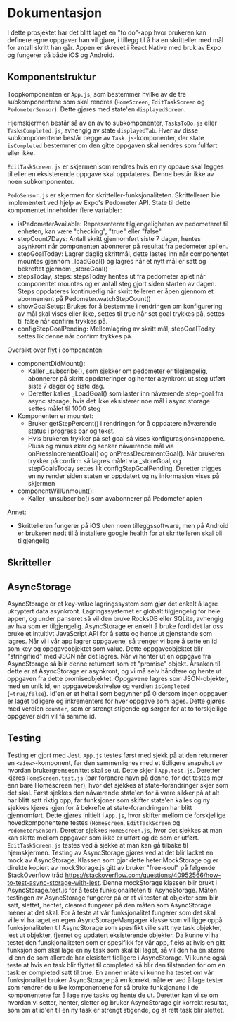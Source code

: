 ﻿# Dokumentasjon

I dette prosjektet har det blitt laget en "to do"-app hvor brukeren kan definere egne oppgaver han vil gjøre, i tillegg til å ha en skritteller med mål for antall skritt han går.
Appen er skrevet i React Native med bruk av Expo og fungerer på både iOS og Android.

## Komponentstruktur

Toppkomponenten er `App.js`, som bestemmer hvilke av de tre subkomponentene som skal rendres (`HomeScreen`, `EditTaskScreen` og `PedometerSensor`).
Dette gjøres med state'en `displayedScreen`.

Hjemskjermen består så av en av to subkomponenter, `TasksToDo.js` eller `TasksCompleted.js`, avhengig av state `displayedTab`.
Hver av disse subkomponentene består begge av `Task.js`-komponenter, der state `isCompleted` bestemmer om den gitte oppgaven skal rendres som fullført eller ikke.

`EditTaskScreen.js` er skjermen som rendres hvis en ny oppave skal legges til eller en eksisterende oppgave skal oppdateres.
Denne består ikke av noen subkomponenter.

`PedoSensor.js` er skjermen for skritteller-funksjonaliteten.
Skrittelleren ble implementert ved hjelp av Expo's Pedometer API. State til dette komponentet inneholder flere variabler:
* isPedometerAvailable: Representerer tilgjengeligheten av pedometeret til enheten, kan være "checking", "true" eller "false"
* stepCount7Days: Antall skritt gjennomført siste 7 dager, hentes asynkront når componenten abonnerer på resultat fra pedometer api'en.
* stepGoalToday: Lagrer daglig skrittmål, dette lastes inn når componentet mountes gjennom _loadGoal() og lagres når et nytt mål er satt og bekreftet gjennom _storeGoal()
* stepsToday, steps: stepsToday hentes ut fra pedometer apiet når componentet mountes og er antall steg gjort siden starten av dagen. Steps oppdateres kontinuerlig når skritt telleren er åpen gjennom et abonnement på Pedometer.watchStepCount()
* showGoalSetup: Brukes for å bestemme i rendringen om konfigurering av mål skal vises eller ikke, settes til true når set goal trykkes på, settes til false når confirm trykkes på.
* configStepGoalPending: Mellomlagring av skritt mål, stepGoalToday settes lik denne når confirm trykkes på.

Oversikt over flyt i componenten:
* componentDidMount():
    * Kaller _subscribe(), som sjekker om pedometer er tilgjengelig, abonnerer på skritt oppdateringer og henter asynkront ut steg utført siste 7 dager og siste dag.
    * Deretter kalles _LoadGoal() som laster inn nåværende step-goal fra async storage, hvis det ikke eksisterer noe mål i async storage settes målet til 1000 steg
* Komponenten er mountet:
    * Bruker getStepPercent() i rendringen for å oppdatere nåværende status i progress bar og tekst.
    * Hvis brukeren trykker på set goal så vises konfigurasjonsknappene. Pluss og minus øker og senker nåværende mål via onPressIncrementGoal() og onPressDecrementGoal(). Når brukeren trykker på confirm så lagres målet via _storeGoal, og stepGoalsToday settes lik configStepGoalPending. Deretter trigges en ny render siden staten er oppdatert og ny informasjon vises på skjermen
* componentWillUnmount():
    * Kaller _unsubscribe() som avabonnerer på Pedometer apien

Annet:
* Skrittelleren fungerer på iOS uten noen tilleggssoftware, men på Android er brukeren nødt til å installere google health for at skrittelleren skal bli tilgjengelig



## Skritteller

## AsyncStorage

AsyncStorage er et key-value lagringssystem som gjør det enkelt å lagre ukryptert data asynkront.
Lagringssystemet er globalt tilgjengelig for hele appen, og under panseret så vil den bruke RocksDB eller
SQLite, avhengig av hva som er tilgjengelig. AsyncStorage er enkelt å bruke fordi det lar oss bruke et intuitivt
JavaScript API for å sette og hente ut gjenstande som lagres. Når vi i vår app lagrer oppgavene, så trenger vi bare å sette
en id som key og oppgaveobjektet som value. Dette oppgaveobjektet blir "stringified" med JSON når det lagres.
Når vi henter ut en oppgave fra AsyncStorage så blir denne returnert som et "promise" objekt. Årsaken til dette
er at AsyncStorage er asynkront, og vi må selv håndtere og hente ut oppgaven fra dette promiseobjektet.
Oppgavene lagres som JSON-objekter, med en unik id, en oppgavebeskrivelse og verdien `isCompleted` (`=true/false`). Id'en er et heltall som begynner på 0 dersom ingen oppgaver er laget tidligere og inkrementers for hver oppgave som lages. Dette gjøres med verdien `counter`, som er strengt stigende og sørger for at to forskjellige oppgaver aldri vil få samme id.

## Testing

Testing er gjort med Jest.
`App.js` testes først med sjekk på at den returnerer en `<View>`-komponent, før den sammenlignes med et tidligere snapshot av hvordan brukergrensesnittet skal se ut.
Dette skjer i `App.test.js`.
Deretter kjøres `HomeScreen.test.js` (bør forandre navn på denne, for det testes mer enn bare Homescreen her), hvor det sjekkes at state-forandringer skjer som det skal.
Først sjekkes den nåværende state'en for å være sikker på at alt har blitt satt riktig opp, før funksjoner som skifter state'en kalles og ny sjekkes kjøres igjen for å bekrefte at state-forandringen har blitt gjennomført. Dette gjøres initielt i `App.js`, hvor skifter mellom de forskjellige hovedkomponentene testes (`HomeScreen`, `EditTaskScreen` og `PedometerSensor`).
Deretter sjekkes `HomeScreen.js`, hvor det sjekkes at man kan skifte mellom oppgaver som ikke er utført og de som er utført.
`EditTaskScreen.js` testes ved å sjekke at man kan gå tilbake til hjemskjermen.
Testing av AsyncStorage gjøres ved at det blir lacket en mock av AsyncStorage. Klassen som gjør dette heter MockStorage og er
direkte kopiert av mockStorage.js gitt av bruker "free-soul" på følgende StackOverflow tråd https://stackoverflow.com/questions/40952566/how-to-test-async-storage-with-jest. Denne mockStorage klassen blir brukt i AsyncStorage.test.js for å teste funksjonaliteten til AsyncStorage. Måten testingen av AsyncStorage fungerer på er at
vi tester at objekter som blir satt, slettet, hentet, cleared fungerer på den måten som AsyncStorage mener at det skal.
For å teste at vår funksjonalitet fungerer som det skal ville vi ha laget en egen AsyncStorageMangager klasse som vil ligge oppå
funksjonaliteten til AsyncStorage som spesifikt ville satt nye task objekter, lest ut objekter, fjernet og updatert eksisterende objekter. Da kunne vi ha testet den funskjonaliteten som er spesifikk for vår app, f.eks at hvis en gitt funksjon som skal lage en ny task som skal bli laget, så vil den ha en større id enn de som allerede har eksistert tidligere i AsyncStorage. Vi kunne også teste at hvis en task blir flyttet til completed så blir den tilstanden for om en task er completed satt til true.
En annen måte vi kunne ha testet om vår funksjonalitet bruker AsyncStorage på en korrekt måte er ved å lage tester som rendrer de ulike komponentene for så bruke funksjonene i de komponentene for å lage nye tasks og hente de ut. Deretter kan vi se om hvordan vi setter, henter, sletter og bruker AsyncStorage gir korrekt resultat, som om at id'en til en ny task er strengt stigende, og at rett task blir slettet.
